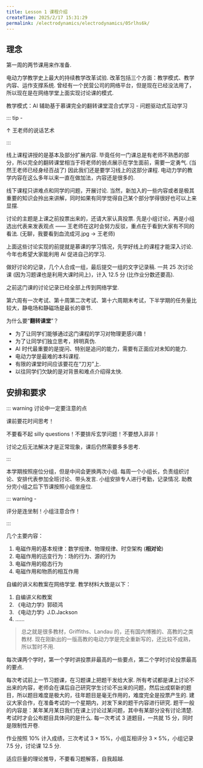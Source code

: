 ```yaml
---
title: Lesson 1 课程介绍
createTime: 2025/2/17 15:31:29
permalink: /electrodynamics/electrodynamics/05rlhs6k/
---
```

## 理念

第一周的两节课用来作准备.

电动力学教学史上最大的持续教学改革试验. 改革包括三个方面：教学模式、教学内容、运作支撑系统. 曾经有一个民营公司的网络平台，但是现在已经没法用了，所以现在是在网络学堂上面实现讨论课的模式.

教学模式：AI 辅助基于慕课完全的翻转课堂混合式学习 - 问题驱动式互动学习

::: tip -

$\uparrow$ 王老师的说话艺术

:::

线上课程讲授的是基本及部分扩展内容. 毕竟任何一门课总是有老师不熟悉的部分，所以完全的翻转课堂相当于将老师的弱点展示在学生面前，需要一定勇气. (当然王老师已经身经百战了) 因此我们还是要学习线上的这部分课程. 电动力学的教学内容在这么多年以来一直在做加法，内容还是很多的.

线下课程只讲难点和同学的问题，开展讨论. 当然，新加入的一些内容或者是极其重要的知识会拎出来讲解，同时如果有同学觉得自己某个部分学得很好也可以上来显摆.

讨论的主题是上课之前投票出来的，还请大家认真投票. 先是小组讨论，再是小组选出代表来发表观点 —— 王老师在这时会努力反驳，重点在于看到大家有不同的看法. (无聊，我要看到血流成河.jpg $\rightarrow$ 王老师)

上面这些讨论实现的前提就是慕课的学习情况，先学好线上的课程才能深入讨论. 今年也希望大家能利用 AI 促进自己的学习.

做好讨论的记录，几个人合成一组，最后提交一组的文字记录稿. 一共 25 次讨论课 (因为习题课也是利用大课时间上)，计入 12.5 分 (比作业分数还要高).

之前这门课的讨论记录已经全部上传到网络学堂.

第六周有一次考试、第十周第二次考试、第十六周期末考试，下半学期的任务量比较大，静电场和静磁场是最长的章节.

为什么要“**翻转课堂**”？

* 为了让同学们能够通过这门课程的学习对物理更感兴趣！
* 为了让同学们独立思考，辨明真伪.
* AI 时代最重要的是提问、特别是追问的能力，需要有正面应对未知的能力.
* 电动力学是最难的本科课程.
* 有限的课堂时间应该要花在“刀刃”上.
* 以往同学们欠缺的是对背景和难点介绍得太快.

## 安排和要求

::: warning 讨论中一定要注意的点

课前要花时间思考！

不要看不起 silly questions！不要排斥玄学问题！不要想入非非！

讨论之后无法解决才是正常现象，课后仍然需要多多思考.

:::

本学期按照座位分组，但是中间会更换两次小组. 每周一个小组长，负责组织讨论、安排代表参加全班讨论、带头发言. 小组安排专人进行考勤，记录情况. 助教分完小组之后下节课按照小组坐座位.

::: warning -

评分是连坐制！小组注意合作！

:::

几个主要内容：

1. 电磁作用的基本规律：数学规律、物理规律、时空架构 (**相对论**)
2. 电磁作用的迅变行为：场的行为、源的行为
3. 电磁作用的稳态行为
4. 电磁作用和物质的相互作用

自编的讲义和教案在网络学堂. 教学材料大致是以下：

1. 自编讲义和教案
2. 《电动力学》郭硕鸿
3. 《电动力学》J.D.Jackson
4. ……

> 总之就是很多教材，Griffiths、Landau 的，还有国内博雅的、高教的之类教材. 现在刚新出的一版高教的电动力学是完全重新写的，还比较不成熟，所以暂时不用.

每次课两个学时，第一个学时讲投票非最高的一些要点，第二个学时讨论投票最高的要点.

每次考试前上一节习题课，在习题课上把题干发给大家. 所有考试都是课上讨论不出来的内容，老师会在课后自己研究学生讨论不出来的问题，然后出成崭新的题目，所以题目难度是极大的，往年题目是毫无作用的，难度完全是投票产生的. 建议大家合作，在准备考试的一个星期内，对发下来的题干内容进行研究. 题干一般的内容是：某年某月某日我们在课上讨论过某问题，其中有某部分没有讨论清楚. 考试时才会公布题目具体问的是什么. 每一次考试 3 道题目，一共就 15 分，同时是限制性开卷.

作业按照 10% 计入成绩，三次考试 3 $\times$ 15%，小组互相评分 3 $\times$ 5%，小组记录 7.5 分，讨论课 12.5 分.

适应巨量的理论推导，不要看习题解答，自我超越.